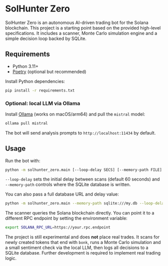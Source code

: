 # SolHunter Zero

SolHunter Zero is an autonomous AI-driven trading bot for the Solana blockchain. This project is a starting point based on the provided high-level specifications. It includes a scanner, Monte Carlo simulation engine and a simple decision loop backed by SQLite.

## Requirements
- Python 3.11+
- [Poetry](https://python-poetry.org/) (optional but recommended)

Install Python dependencies:
```bash
pip install -r requirements.txt
```

### Optional: local LLM via Ollama
Install [Ollama](https://ollama.ai/download) (works on macOS/arm64) and pull the `mistral` model:
```bash
ollama pull mistral
```
The bot will send analysis prompts to `http://localhost:11434` by default.

## Usage
Run the bot with:
```bash
python -m solhunter_zero.main [--loop-delay SECS] [--memory-path FILE]
```
`--loop-delay` sets the initial delay between scans (default 60 seconds) and `--memory-path` controls where the SQLite database is written.

You can also pass a full database URL and delay value:
```bash
python -m solhunter_zero.main --memory-path sqlite:///my.db --loop-delay 30
```

The scanner queries the Solana blockchain directly. You can point it to a different RPC endpoint by setting the environment variable:
```bash
export SOLANA_RPC_URL=https://your.rpc.endpoint
```

The project is still experimental and does **not** place real trades. It scans for newly created tokens that end with `bonk`, runs a Monte Carlo simulation and a small sentiment check via the local LLM, then logs all decisions to a SQLite database. Further development is required to implement real trading logic.
